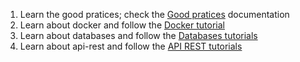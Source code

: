 1. Learn the good pratices;
check the [Good pratices](https://docs.google.com/document/d/16INoMz170nPfOcEfn3QTbKPOtY_ZxCHUrMKwmfvboEg/edit#heading=h.sviwdw914mt3) documentation
2. Learn about docker and follow the [Docker tutorial](./docker/README.md)
3. Learn about databases and follow the [Databases tutorials](./database/README.md)
4. Learn about api-rest and follow the [API REST tutorials](./api-rest/README.md)